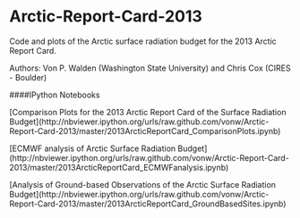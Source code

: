 Arctic-Report-Card-2013
=======================

Code and plots of the Arctic surface radiation budget for the 2013 Arctic Report Card.

Authors:  Von P. Walden (Washington State University) and Chris Cox (CIRES - Boulder)

####IPython Notebooks
<p>  [Comparison Plots for the 2013 Arctic Report Card of the Surface Radiation Budget](http://nbviewer.ipython.org/urls/raw.github.com/vonw/Arctic-Report-Card-2013/master/2013ArcticReportCard_ComparisonPlots.ipynb) </p>
<p>  [ECMWF analysis of Arctic Surface Radiation Budget](http://nbviewer.ipython.org/urls/raw.github.com/vonw/Arctic-Report-Card-2013/master/2013ArcticReportCard_ECMWFanalysis.ipynb) </p>
<p>  [Analysis of Ground-based Observations of the Arctic Surface Radiation Budget](http://nbviewer.ipython.org/urls/raw.github.com/vonw/Arctic-Report-Card-2013/master/2013ArcticReportCard_GroundBasedSites.ipynb) </p>
  

